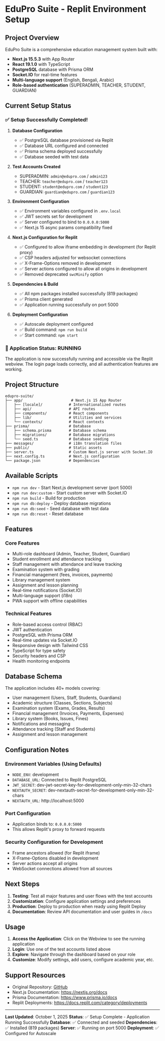 # EduPro Suite - Replit Environment Setup

## Project Overview

EduPro Suite is a comprehensive education management system built with:
- **Next.js 15.5.3** with App Router
- **React 19.1.0** with TypeScript
- **PostgreSQL** database with Prisma ORM
- **Socket.IO** for real-time features
- **Multi-language support** (English, Bengali, Arabic)
- **Role-based authentication** (SUPERADMIN, TEACHER, STUDENT, GUARDIAN)

## Current Setup Status

### ✅ Setup Successfully Completed!

1. **Database Configuration**
   - ✅ PostgreSQL database provisioned via Replit
   - ✅ Database URL configured and connected
   - ✅ Prisma schema deployed successfully
   - ✅ Database seeded with test data

2. **Test Accounts Created**
   - SUPERADMIN: `admin@edupro.com` / `admin123`
   - TEACHER: `teacher@edupro.com` / `teacher123`
   - STUDENT: `student@edupro.com` / `student123`
   - GUARDIAN: `guardian@edupro.com` / `guardian123`

3. **Environment Configuration**
   - ✅ Environment variables configured in `.env.local`
   - ✅ JWT secrets set for development
   - ✅ Server configured to bind to `0.0.0.0:5000`
   - ✅ Next.js 15 async params compatibility fixed

4. **Next.js Configuration for Replit**
   - ✅ Configured to allow iframe embedding in development (for Replit proxy)
   - ✅ CSP headers adjusted for websocket connections
   - ✅ X-Frame-Options removed in development
   - ✅ Server actions configured to allow all origins in development
   - ✅ Removed deprecated `swcMinify` option

5. **Dependencies & Build**
   - ✅ All npm packages installed successfully (819 packages)
   - ✅ Prisma client generated
   - ✅ Application running successfully on port 5000

6. **Deployment Configuration**
   - ✅ Autoscale deployment configured
   - ✅ Build command: `npm run build`
   - ✅ Start command: `npm start`

### 🎉 Application Status: RUNNING

The application is now successfully running and accessible via the Replit webview. The login page loads correctly, and all authentication features are working.

## Project Structure

```
edupro-suite/
├── app/                      # Next.js 15 App Router
│   ├── [locale]/            # Internationalized routes
│   ├── api/                 # API routes
│   ├── components/          # React components
│   ├── lib/                 # Utilities and services
│   └── contexts/            # React contexts
├── prisma/                  # Database
│   ├── schema.prisma        # Database schema
│   ├── migrations/          # Database migrations
│   └── seed.ts              # Database seeding
├── messages/                # i18n translation files
├── public/                  # Static assets
├── server.ts                # Custom Next.js server with Socket.IO
├── next.config.ts           # Next.js configuration
└── package.json             # Dependencies

```

## Available Scripts

- `npm run dev` - Start Next.js development server (port 5000)
- `npm run dev:custom` - Start custom server with Socket.IO
- `npm run build` - Build for production
- `npm run db:deploy` - Deploy database migrations
- `npm run db:seed` - Seed database with test data
- `npm run db:reset` - Reset database

## Features

### Core Features
- Multi-role dashboard (Admin, Teacher, Student, Guardian)
- Student enrollment and attendance tracking
- Staff management with attendance and leave tracking
- Examination system with grading
- Financial management (fees, invoices, payments)
- Library management system
- Assignment and lesson planning
- Real-time notifications (Socket.IO)
- Multi-language support (i18n)
- PWA support with offline capabilities

### Technical Features
- Role-based access control (RBAC)
- JWT authentication
- PostgreSQL with Prisma ORM
- Real-time updates via Socket.IO
- Responsive design with Tailwind CSS
- TypeScript for type safety
- Security headers and CSP
- Health monitoring endpoints

## Database Schema

The application includes 40+ models covering:
- User management (Users, Staff, Students, Guardians)
- Academic structure (Classes, Sections, Subjects)
- Examination system (Exams, Grades, Results)
- Financial management (Invoices, Payments, Expenses)
- Library system (Books, Issues, Fines)
- Notifications and messaging
- Attendance tracking (Staff and Students)
- Assignment and lesson management

## Configuration Notes

### Environment Variables (Using Defaults)
- `NODE_ENV`: development
- `DATABASE_URL`: Connected to Replit PostgreSQL
- `JWT_SECRET`: dev-jwt-secret-key-for-development-only-min-32-chars
- `NEXTAUTH_SECRET`: dev-nextauth-secret-for-development-only-min-32-chars
- `NEXTAUTH_URL`: http://localhost:5000

### Port Configuration
- Application binds to: `0.0.0.0:5000`
- This allows Replit's proxy to forward requests

### Security Configuration for Development
- Frame ancestors allowed (for Replit iframe)
- X-Frame-Options disabled in development
- Server actions accept all origins
- WebSocket connections allowed from all sources

## Next Steps

1. **Testing**: Test all major features and user flows with the test accounts
2. **Customization**: Configure application settings and preferences
3. **Production**: Deploy to production when ready using Replit Deploy
4. **Documentation**: Review API documentation and user guides in `/docs`

## Usage

1. **Access the Application**: Click on the Webview to see the running application
2. **Login**: Use one of the test accounts listed above
3. **Explore**: Navigate through the dashboard based on your role
4. **Customize**: Modify settings, add users, configure academic year, etc.

## Support Resources

- Original Repository: [GitHub](https://github.com/...)
- Next.js Documentation: https://nextjs.org/docs
- Prisma Documentation: https://www.prisma.io/docs
- Replit Deployments: https://docs.replit.com/category/deployments

---

**Last Updated**: October 1, 2025
**Status**: ✅ Setup Complete - Application Running Successfully
**Database**: ✅ Connected and seeded
**Dependencies**: ✅ Installed (819 packages)
**Server**: ✅ Running on port 5000
**Deployment**: ✅ Configured for Autoscale
